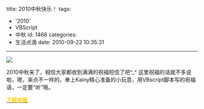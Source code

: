 title: 2010中秋快乐！
tags:
  - '2010'
  - VBScript
  - 中秋
id: 1466
categories:
  - 生活点滴
date: 2010-09-22 10:35:31
---

![](http://o.kainy.cn/fields/htm/zq/images/zq-8.gif)

2010中秋来了，相信大家都收到满满的祝福短信了吧^_^ 这里祝福的话就不多说啦。嗯，来点不一样的，奉上Kainy精心准备的小玩意，用VBscript脚本写的祝福语，一定要“听”哦。

<span style="color: #ffcc00;">**[<span style="color: #ffcc00;">下载祝福</span>](http://a.kainy.cn/201009/%E4%B8%AD%E7%A7%8B%E7%A5%9D%E7%A6%8F.zip "只有祝福和惊喜，绝非恶作剧！") .**</span>